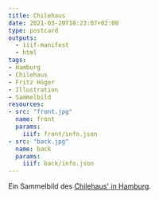 ```yaml
---
title: Chilehaus
date: 2021-03-20T18:23:07+02:00
type: postcard
outputs:
  - iiif-manifest
  - html
tags:
- Hamburg
- Chilehaus
- Fritz Höger
- Illustration
- Sammelbild
resources:
- src: "front.jpg"
  name: front
  params:
    iiif: front/info.json
- src: "back.jpg"
  name: back
  params:
    iiif: back/info.json
---
```


Ein Sammelbild des [Chilehaus' in Hamburg](https://de.wikipedia.org/wiki/Chilehaus).

